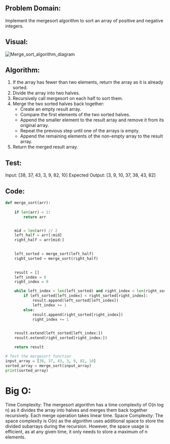 ## Problem Domain:
Implement the mergesort algorithm to sort an array of positive and negative integers.

## Visual:
![Merge_sort_algorithm_diagram](https://github.com/mohammadalsmadi2000/data-structures-and-algorithms/assets/60603704/d4379533-6617-4fbc-a2ad-d5a907e15720)


## Algorithm:
1. If the array has fewer than two elements, return the array as it is already sorted.
2. Divide the array into two halves.
3. Recursively call mergesort on each half to sort them.
4. Merge the two sorted halves back together:
   - Create an empty result array.
   - Compare the first elements of the two sorted halves.
   - Append the smaller element to the result array and remove it from its original array.
   - Repeat the previous step until one of the arrays is empty.
   - Append the remaining elements of the non-empty array to the result array.
5. Return the merged result array.

## Test:
Input: [38, 37, 43, 3, 9, 82, 10]
Expected Output: [3, 9, 10, 37, 38, 43, 82]

## Code:
```python
def merge_sort(arr):
  
    if len(arr) < 2:
        return arr


    mid = len(arr) // 2
    left_half = arr[:mid]
    right_half = arr[mid:]

   
    left_sorted = merge_sort(left_half)
    right_sorted = merge_sort(right_half)

   
    result = []
    left_index = 0
    right_index = 0

    while left_index < len(left_sorted) and right_index < len(right_sorted):
        if left_sorted[left_index] < right_sorted[right_index]:
            result.append(left_sorted[left_index])
            left_index += 1
        else:
            result.append(right_sorted[right_index])
            right_index += 1

   
    result.extend(left_sorted[left_index:])
    result.extend(right_sorted[right_index:])

    return result

# Test the mergesort function
input_array = [38, 37, 43, 3, 9, 82, 10]
sorted_array = merge_sort(input_array)
print(sorted_array)
```

# Big O:
Time Complexity: The mergesort algorithm has a time complexity of O(n log n) as it divides the array into halves and merges them back together recursively. Each merge operation takes linear time.
Space Complexity: The space complexity is O(n) as the algorithm uses additional space to store the divided subarrays during the recursion. However, the space usage is efficient, as at any given time, it only needs to store a maximum of n elements.
